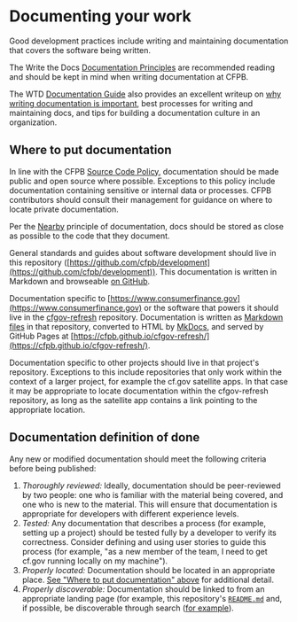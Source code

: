 # Documenting your work

Good development practices include writing and maintaining documentation that covers the software being written.

The Write the Docs [Documentation Principles](https://www.writethedocs.org/guide/writing/docs-principles/) are recommended reading and should be kept in mind when writing documentation at CFPB.

The WTD [Documentation Guide](https://www.writethedocs.org/guide/) also provides an excellent writeup on [why writing documentation is important](https://www.writethedocs.org/guide/writing/beginners-guide-to-docs/#why-write-docs), best processes for writing and maintaining docs, and tips for building a documentation culture in an organization.

## Where to put documentation

In line with the CFPB [Source Code Policy](https://github.com/cfpb/source-code-policy/), documentation should be made public and open source where possible. Exceptions to this policy include documentation containing sensitive or internal data or processes. CFPB contributors should consult their management for guidance on where to locate private documentation.

Per the [Nearby](https://www.writethedocs.org/guide/writing/docs-principles/#nearby) principle of documentation, docs should be stored as close as possible to the code that they document.

General standards and guides about software development should live in
this repository
([https://github.com/cfpb/development](https://github.com/cfpb/development)). This documentation is written in Markdown and browseable [on GitHub](https://github.com/cfpb/development#cfpb-development-guidelines).

Documentation specific to
[https://www.consumerfinance.gov](https://www.consumerfinance.gov) or
the software that powers it should live in the [cfgov-refresh](https://github.com/cfpb/cfgov-refresh) repository. Documentation is written as [Markdown files](https://github.com/cfpb/cfgov-refresh/tree/master/docs) in that repository, converted to HTML by [MkDocs](https://www.mkdocs.org/), and served by GitHub Pages at [https://cfpb.github.io/cfgov-refresh/](https://cfpb.github.io/cfgov-refresh/).

Documentation specific to other projects should live in that project's repository. Exceptions to this include repositories that only work within the context of a larger project, for example the cf.gov satellite apps. In that case it may be appropriate to locate documentation within the cfgov-refresh repository, as long as the satellite app contains a link pointing to the appropriate location.

## Documentation definition of done

Any new or modified documentation should meet the following criteria before being published:

1. _Thoroughly reviewed:_ Ideally, documentation should be peer-reviewed by two people: one who is familiar with the material being covered, and one who is new to the material. This will ensure that documentation is appropriate for developers with different experience levels.
1. _Tested:_ Any documentation that describes a process (for example, setting up a project) should be tested fully by a developer to verify its correctness. Consider defining and using user stories to guide this process (for example, "as a new member of the team, I need to get cf.gov running locally on my machine").
1. _Properly located:_ Documentation should be located in an appropriate place. [See "Where to put documentation" above](#where-to-put-documentation) for additional detail.
1. _Properly discoverable:_ Documentation should be linked to from an appropriate landing page (for example, this repository's [`README.md`](https://github.com/cfpb/development/blob/master/README.md) and, if possible, be discoverable through search ([for example](https://cfpb.github.io/cfgov-refresh/search.html?q=testing)).
